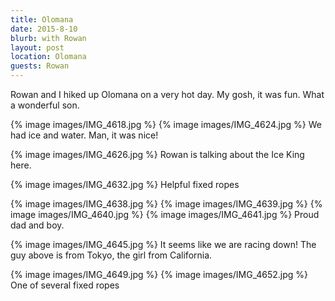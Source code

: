 ```yaml
---
title: Olomana
date: 2015-8-10
blurb: with Rowan
layout: post
location: Olomana
guests: Rowan
---
```


Rowan and I hiked up Olomana on a very hot day.
My gosh, it was fun. What a wonderful son.

{% image images/IMG_4618.jpg %}
{% image images/IMG_4624.jpg %}
We had ice and water.  Man, it was nice!

{% image images/IMG_4626.jpg %}
Rowan is talking about the Ice King here.

{% image images/IMG_4632.jpg %}
Helpful fixed ropes

{% image images/IMG_4638.jpg %}
{% image images/IMG_4639.jpg %}
{% image images/IMG_4640.jpg %}
{% image images/IMG_4641.jpg %}
Proud dad and boy.

{% image images/IMG_4645.jpg %}
It seems like we are racing down! The guy above is from Tokyo, the girl from
California.

{% image images/IMG_4649.jpg %}
{% image images/IMG_4652.jpg %}
One of several fixed ropes

